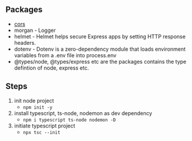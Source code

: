 ## Packages
* [cors](https://github.com/sjMalik/interview-question-answers/blob/main/NodeJS.md#using-cors-in-middleware)
* morgan - Logger
* helmet - Helmet helps secure Express apps by setting HTTP response headers.
* dotenv - Dotenv is a zero-dependency module that loads environment variables from a .env file into process.env
* @types/node, @types/express etc are the packages contains the type defintion of node, express etc.


## Steps
1. init node project
    - `npm init -y`
2. install typescript, ts-node, nodemon as dev dependency
    - `npm i typescript ts-node nodemon -D`
3. initiate typescript project
    - `npx tsc --init`